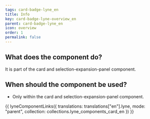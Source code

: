 ```yaml
---
tags: card-badge-lyne_en
title: Info
key: card-badge-lyne-overview_en
parent: card-badge-lyne_en
icon: overview
order: 1
permalink: false
---
```


## What does the component do?
It is part of the card and selection-expansion-panel component.

## When should the component be used?
* Only within the card and selection-expansion-panel component.

{{ lyneComponentLinks({
  translations: translations["en"].lyne,
  mode: "parent",
  collection: collections.lyne_components_card_en
}) }}

